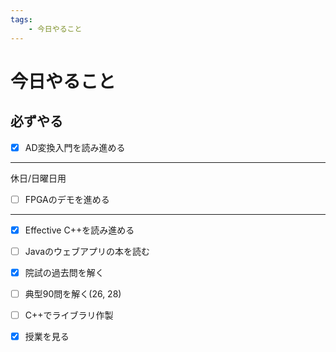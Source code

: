 ```yaml
---
tags:
    - 今日やること
---
```


# 今日やること
## 必ずやる

- [x] AD変換入門を読み進める

***
休日/日曜日用
- [ ] FPGAのデモを進める
***
- [x] Effective C++を読み進める

- [ ] Javaのウェブアプリの本を読む

- [x] 院試の過去問を解く

- [ ] 典型90問を解く(26, 28)

- [ ] C++でライブラリ作製

- [x] 授業を見る
